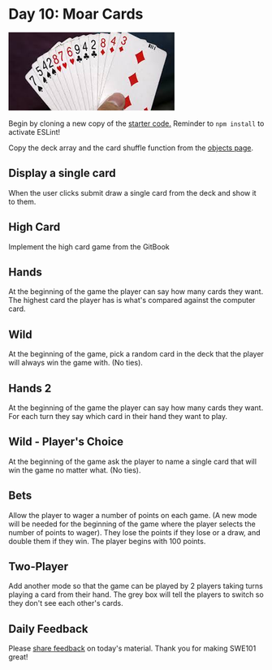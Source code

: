 # Day 10: Moar Cards

![](../.gitbook/assets/images-ccad.jpeg)

Begin by cloning a new copy of the [starter code.](https://github.com/rocketacademy/swe101-starter-code) Reminder to `npm install` to activate ESLint!

Copy the deck array and the card shuffle function from the [objects page](https://swe101.rocketacademy.co/10-javascript-objects/10-1-objects).

## Display a single card

When the user clicks submit draw a single card from the deck and show it to them.

## High Card

Implement the high card game from the GitBook

## Hands

At the beginning of the game the player can say how many cards they want. The highest card the player has is what's compared against the computer card.  

## **Wild**

At the beginning of the game, pick a random card in the deck that the player will always win the game with. \(No ties\).

## Hands 2

At the beginning of the game the player can say how many cards they want. For each turn they say which card in their hand they want to play. 

## Wild - Player's Choice

At the beginning of the game ask the player to name a single card that will win the game no matter what.  \(No ties\).

## **Bets**

Allow the player to wager a number of points on each game. \(A new mode will be needed for the beginning of the game where the player selects the number of points to wager\). They lose the points if they lose or a draw, and double them if they win. The player begins with 100 points.

## Two-Player

Add another mode so that the game can be played by 2 players taking turns playing a card from their hand. The grey box will tell the players to switch so they don't see each other's cards.

## Daily Feedback

Please [share feedback](https://forms.gle/gWW8MbbRhaYdKiR38) on today's material. Thank you for making SWE101 great!

